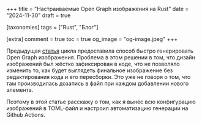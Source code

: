 +++
title = "Настраиваемые Open Graph изображения на Rust"
date = "2024-11-30"
draft = true

[taxonomies]
tags = ["Rust", "Блог"]

[extra]
comment = true
toc = true
og_image = "og-image.jpeg"
+++

Предыдущая [статья](/posts/better-ogimages-rust) цикла предоставила способ быстро генерировать Open Graph изображения. Проблема в этом решении в том, что дизайн изображений был жёстко зафиксирован в коде, что не позволяло изменить то, как будет выглядеть финальное изображение без редактирования кода и его пересборки. Это уже не говоря о том, что там производилась дозапись в файл при каждом добавлении нового элемента.

Поэтому в этой статье расскажу о том, как я вынес всю конфигурацию изображений в TOML-файл и настроил автоматизацию генерации на Github Actions.

<!--more-->

